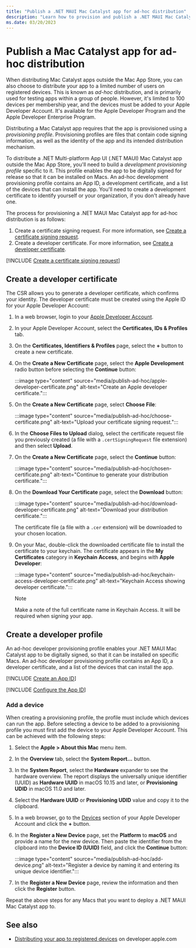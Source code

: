 ```yaml
---
title: "Publish a .NET MAUI Mac Catalyst app for ad-hoc distribution"
description: "Learn how to provision and publish a .NET MAUI Mac Catalyst app for ad-hoc distribution to a limited number of registered devices."
ms.date: 03/20/2023
---
```


# Publish a Mac Catalyst app for ad-hoc distribution

When distributing Mac Catalyst apps outside the Mac App Store, you can also choose to distribute your app to a limited number of users on registered devices. This is known as *ad-hoc* distribution, and is primarily used for testing apps within a group of people. However, it's limited to 100 devices per membership year, and the devices must be added to your Apple Developer Account. It's available for the Apple Developer Program and the Apple Developer Enterprise Program.

Distributing a Mac Catalyst app requires that the app is provisioned using a *provisioning profile*. Provisioning profiles are files that contain code signing information, as well as the identity of the app and its intended distribution mechanism.

To distribute a .NET Multi-platform App UI (.NET MAUI) Mac Catalyst app outside the Mac App Store, you'll need to build a *development provisioning profile* specific to it. This profile enables the app to be digitally signed for release so that it can be installed on Macs. An ad-hoc development provisioning profile contains an App ID, a development certificate, and a list of the devices that can install the app. You'll need to create a development certificate to identify yourself or your organization, if you don't already have one.

The process for provisioning a .NET MAUI Mac Catalyst app for ad-hoc distribution is as follows:

1. Create a certificate signing request. For more information, see [Create a certificate signing request](#create-a-certificate-signing-request).
1. Create a developer certificate. For more information, see [Create a developer certificate](#create-a-developer-certificate).
<!-- 1. Create an App ID. For more information, see [Create an App ID](#create-an-app-id).
1. Configure the App ID. For more information, see [Configure the App ID](#configure-the-app-id). IS THIS REALLY REQUIRED???
1. Add devices to your Apple Developer Account. For more information, see [Add a device](#add-a-device).
1. Create a provisioning profile. For more information, see [Create a provisioning profile](#create-a-provisioning-profile).
1. Download your provisioning profile. For more information, see [Download your provisioning profile in Xcode](#download-your-provisioning-profile-in-xcode).

Then, once provisioning is complete you should prepare your app for publishing, and then publish it with the following process:

1. Optionally add entitlements to your app. For more information, see [Add entitlements](#add-entitlements).
1. Update the app's *Info.plist* file. For more information, see [Update Info.plist](#update-infoplist).
1. Publish your app using the command line. For more information, see [Publish using the command line](#publish-using-the-command-line). -->

[!INCLUDE [Create a certificate signing request](../includes/certificate-signing-request.md)]

## Create a developer certificate

The CSR allows you to generate a developer certificate, which confirms your identity. The developer certificate must be created using the Apple ID for your Apple Developer Account:

1. In a web browser, login to your [Apple Developer Account](https://developer.apple.com/account/).
1. In your Apple Developer Account, select the **Certificates, IDs & Profiles** tab.
1. On the **Certificates, Identifiers & Profiles** page, select the **+** button to create a new certificate.
1. On the **Create a New Certificate** page, select the **Apple Development** radio button before selecting the **Continue** button:

    :::image type="content" source="media/publish-ad-hoc/apple-developer-certificate.png" alt-text="Create an Apple developer certificate.":::

1. On the **Create a New Certificate** page, select **Choose File**:

    :::image type="content" source="media/publish-ad-hoc/choose-certificate.png" alt-text="Upload your certificate signing request.":::

1. In the **Choose Files to Upload** dialog, select the certificate request file you previously created (a file with a `.certSigningRequest` file extension) and then select **Upload**.
1. On the **Create a New Certificate** page, select the **Continue** button:

    :::image type="content" source="media/publish-ad-hoc/chosen-certificate.png" alt-text="Continue to generate your distribution certificate.":::

1. On the **Download Your Certificate** page, select the **Download** button:

    :::image type="content" source="media/publish-ad-hoc/download-developer-certificate.png" alt-text="Download your distribution certificate.":::

    The certificate file (a file with a `.cer` extension) will be downloaded to your chosen location.

1. On your Mac, double-click the downloaded certificate file to install the certificate to your keychain. The certificate appears in the **My Certificates** category in **Keychain Access**, and begins with **Apple Developer**:

    :::image type="content" source="media/publish-ad-hoc/keychain-access-developer-certificate.png" alt-text="Keychain Access showing developer certificate.":::

    > [!NOTE]
    > Make a note of the full certificate name in Keychain Access. It will be required when signing your app.

## Create a developer profile

An ad-hoc developer provisioning profile enables your .NET MAUI Mac Catalyst app to be digitally signed, so that it can be installed on specific Macs. An ad-hoc developer provisioning profile contains an App ID, a developer certificate, and a list of the devices that can install the app.

[!INCLUDE [Create an App ID](../includes/create-app-id.md)]

<!-- TODO: Does the App ID need configuring to use the Mac Catalyst entitlement? -->
[!INCLUDE [Configure the App ID](../includes/configure-app-id.md)]

### Add a device

When creating a provisioning profile, the profile must include which devices can run the app. Before selecting a device to be added to a provisioning profile you must first add the device to your Apple Developer Account. This can be achieved with the following steps:

1. Select the **Apple > About this Mac** menu item.
1. In the **Overview** tab, select the **System Report...** button.
1. In the **System Report**, select the **Hardware** expander to see the hardware overview. The report displays the universally unique identifier (UUID) as **Hardware UUID** in macOS 10.15 and later, or **Provisioning UDID** in macOS 11.0 and later.
1. Select the **Hardware UUID** or **Provisioning UDID** value and copy it to the clipboard.
1. In a web browser, go to the [Devices](https://developer.apple.com/account/resources/devices/list) section of your Apple Developer Account and click the **+** button.
1. In the **Register a New Device** page, set the **Platform** to **macOS** and provide a name for the new device. Then paste the identifier from the clipboard into the **Device ID (UUID)** field, and click the **Continue** button:

    :::image type="content" source="media/publish-ad-hoc/add-device.png" alt-text="Register a device by naming it and entering its unique device identifier.":::

1. In the **Register a New Device** page, review the information and then click the **Register** button.

Repeat the above steps for any Macs that you want to deploy a .NET MAUI Mac Catalyst app to.

## See also

- [Distributing your app to registered devices](https://developer.apple.com/documentation/xcode/distributing-your-app-to-registered-devices) on developer.apple.com
